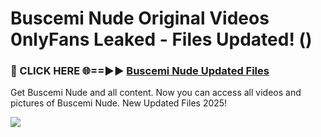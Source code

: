 # Buscemi Nude Original Videos 0nlyFans Leaked - Files Updated! ()

<h3>🔴 CLICK HERE 🌐==►► <a href="https://tinyurl.com/leaks-videos" rel="nofollow">Buscemi Nude Updated Files</a></h3>

Get Buscemi Nude and all content. Now you can access all videos and pictures of Buscemi Nude. New Updated Files 2025!

[![](https://i.imgur.com/KQgVmj3.gif)](https://tinyurl.com/leaks-videos)